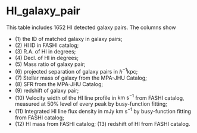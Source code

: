 # HI_galaxy_pair
This table includes 1652 HI detected galaxy pairs. The columns show 
- (1) the ID of matched galaxy in galaxy pairs;
- (2) HI ID in FASHI catalog;
- (3) R.A. of HI in degrees;
- (4) Decl. of HI in degrees;
- (5) Mass ratio of galaxy pair;
- (6) projected separation of galaxy pairs in $h^{-1}\mathrm{kpc}$;
- (7) Stellar mass of galaxy from the MPA-JHU Catalog;
- (8) SFR from the MPA-JHU Catalog;
- (9) redshift of galaxy pair;
- (10) Velocity width of the HI line profile in $\mathrm{km\ s^{-1}}$ from FASHI catalog, measured at $50\%$ level of every peak by busy-function fitting;
- (11) Integrated HI line flux density in $\mathrm{mJy\ km\ s^{-1}}$ by busy-function fitting from FASHI catalog;
- (12) HI mass from FASHI catalog; (13) redshift of HI from FASHI catalog.
